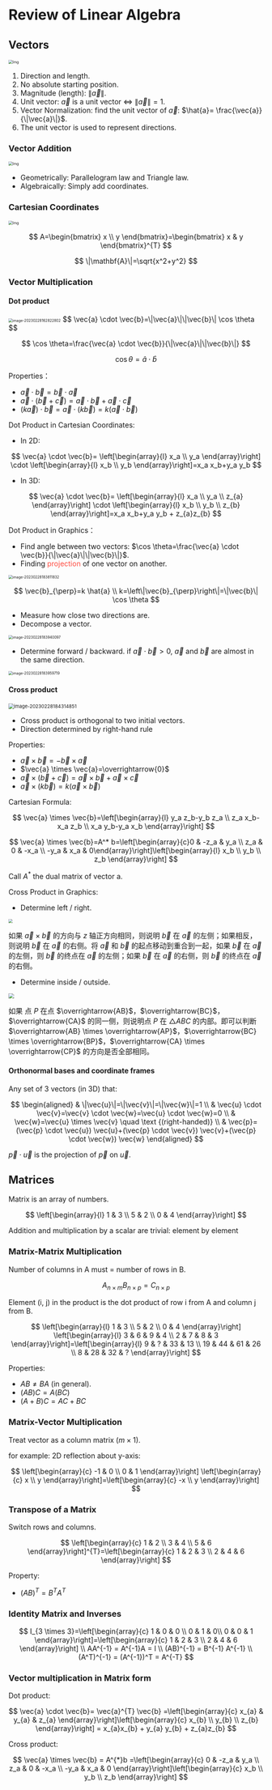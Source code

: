 # Review of Linear Algebra

## Vectors

<img src="https://xingqiu-tuchuang-1256524210.cos.ap-shanghai.myqcloud.com/8919/yank-note-picgo-485ed7b3.png" alt="Img" style="zoom:50%;" />

1. Direction and length.
2. No absolute starting position.
3. Magnitude (length): $\|\vec{a}\|$.
4. Unit vector: $\vec{a}$ is a unit vector $\Leftrightarrow$ $\|\vec{a}\| = 1$.
5. Vector Normalization: find the unit vector of $\vec{a}$: $\hat{a}= \frac{\vec{a}}{\|\vec{a}\|}$.
6. The unit vector is used to represent directions.

### Vector Addition

<img src="https://xingqiu-tuchuang-1256524210.cos.ap-shanghai.myqcloud.com/8919/yank-note-picgo-img-20230228161055.png" alt="Img" style="zoom:50%;" />

-   Geometrically: Parallelogram law and Triangle law.
-   Algebraically: Simply add coordinates.

### Cartesian Coordinates

<img src="https://xingqiu-tuchuang-1256524210.cos.ap-shanghai.myqcloud.com/8919/yank-note-picgo-img-20230228161418.png" alt="Img" style="zoom:50%;" />

$$
A=\begin{bmatrix}
x \\
y
\end{bmatrix}=\begin{bmatrix}
x & y
\end{bmatrix}^{T}
$$

$$
\|\mathbf{A}\|=\sqrt{x^2+y^2}
$$

### Vector Multiplication

#### Dot product

<img src="https://xingqiu-tuchuang-1256524210.cos.ap-shanghai.myqcloud.com/8919/image-20230228162822802.png" alt="image-20230228162822802" style="zoom:50%;" />
$$
\vec{a} \cdot \vec{b}=\|\vec{a}\|\|\vec{b}\| \cos \theta
$$

$$
\cos \theta=\frac{\vec{a} \cdot \vec{b}}{\|\vec{a}\|\|\vec{b}\|}
$$

$$
\cos \theta=\hat{a} \cdot \hat{b}
$$

Properties：

-   $\vec{a} \cdot \vec{b}=\vec{b} \cdot \vec{a}$
-   $\vec{a} \cdot(\vec{b}+\vec{c})=\vec{a} \cdot \vec{b}+\vec{a} \cdot \vec{c}$
-   $(k \vec{a}) \cdot \vec{b}=\vec{a} \cdot(k \vec{b})=k(\vec{a} \cdot \vec{b})$

Dot Product in Cartesian Coordinates:

-   In 2D:

$$
\vec{a} \cdot \vec{b}= \left[\begin{array}{l}
x_a \\
y_a
\end{array}\right] \cdot \left[\begin{array}{l}
x_b \\
y_b
\end{array}\right]=x_a x_b+y_a y_b
$$

-   In 3D:

$$
\vec{a} \cdot \vec{b}= \left[\begin{array}{l}
x_a \\
y_a \\
z_{a}
\end{array}\right] \cdot \left[\begin{array}{l}
x_b \\
y_b \\
z_{b}
\end{array}\right]=x_a x_b+y_a y_b + z_{a}z_{b}
$$

Dot Product in Graphics：

-   Find angle between two vectors: $\cos \theta=\frac{\vec{a} \cdot \vec{b}}{\|\vec{a}\|\|\vec{b}\|}$.
-   Finding <span style="color: rgb(255, 76, 65);">projection</span> of one vector on another.

<img src="https://xingqiu-tuchuang-1256524210.cos.ap-shanghai.myqcloud.com/8919/image-20230228183811832.png" alt="image-20230228183811832" style="zoom:50%;" />

$$
\vec{b}_{\perp}=k \hat{a} \\
k=\left\|\vec{b}_{\perp}\right\|=\|\vec{b}\| \cos \theta
$$

-   Measure how close two directions are.
-   Decompose a vector.

<img src="https://xingqiu-tuchuang-1256524210.cos.ap-shanghai.myqcloud.com/8919/image-20230228183940097.png" alt="image-20230228183940097" style="zoom:50%;" />

-   Determine forward / backward. if $\vec{a} \cdot \vec{b} \gt 0$, $\vec{a}$ and $\vec{b}$ are almost in the same direction.

<img src="https://xingqiu-tuchuang-1256524210.cos.ap-shanghai.myqcloud.com/8919/image-20230228183959719.png" alt="image-20230228183959719" style="zoom:50%;" />

#### Cross product

<img src="https://xingqiu-tuchuang-1256524210.cos.ap-shanghai.myqcloud.com/8919/image-20230228184314851.png" alt="image-20230228184314851" style="zoom: 67%;" />

-   Cross product is orthogonal to two initial vectors.
-   Direction determined by right-hand rule

Properties:

-   $\vec{a} \times \vec{b}=-\vec{b} \times \vec{a}$
-   $\vec{a} \times \vec{a}=\overrightarrow{0}$
-   $\vec{a} \times(\vec{b}+\vec{c})=\vec{a} \times \vec{b}+\vec{a} \times \vec{c}$
-   $\vec{a} \times(k \vec{b})=k(\vec{a} \times \vec{b})$

Cartesian Formula:

$$
\vec{a} \times \vec{b}=\left[\begin{array}{l}
y_a z_b-y_b z_a \\
z_a x_b-x_a z_b \\
x_a y_b-y_a x_b
\end{array}\right]
$$

$$
\vec{a} \times \vec{b}=A^* b=\left[\begin{array}{c}0 & -z_a & y_a  \\ z_a & 0 & -x_a \\ -y_a & x_a & 0\end{array}\right]\left[\begin{array}{l}
x_b \\
y_b \\
z_b
\end{array}\right]
$$

Call $A^*$ the dual matrix of vector a.

Cross Product in Graphics:

-   Determine left / right.

<img src="https://xingqiu-tuchuang-1256524210.cos.ap-shanghai.myqcloud.com/8919/image-20230228185244895.png" style="zoom:50%;" />

如果 $\vec{a} \times \vec{b}$ 的方向与 $z$ 轴正方向相同，则说明 $\vec{b}$ 在 $\vec{a}$ 的左侧；如果相反，则说明 $\vec{b}$ 在 $\vec{a}$ 的右侧。将 $\vec{a}$ 和 $\vec{b}$ 的起点移动到重合到一起，如果 $\vec{b}$ 在 $\vec{a}$ 的左侧，则 $\vec{b}$ 的终点在 $\vec{a}$ 的左侧；如果 $\vec{b}$ 在 $\vec{a}$ 的右侧，则 $\vec{b}$ 的终点在 $\vec{a}$ 的右侧。

-   Determine inside / outside.

<img src="https://xingqiu-tuchuang-1256524210.cos.ap-shanghai.myqcloud.com/8919/image-20230228185652144.png" style="zoom:67%;" />

如果 点 $P$ 在点 $\overrightarrow{AB}$，$\overrightarrow{BC}$，$\overrightarrow{CA}$ 的同一侧，则说明点 $P$ 在 $\triangle ABC$ 的内部。即可以判断 $\overrightarrow{AB} \times \overrightarrow{AP}$，$\overrightarrow{BC} \times \overrightarrow{BP}$，$\overrightarrow{CA} \times \overrightarrow{CP}$ 的方向是否全部相同。

#### Orthonormal bases and coordinate frames

Any set of 3 vectors (in 3D) that:

$$
\begin{aligned}
& \|\vec{u}\|=\|\vec{v}\|=\|\vec{w}\|=1 \\
& \vec{u} \cdot \vec{v}=\vec{v} \cdot \vec{w}=\vec{u} \cdot \vec{w}=0 \\
& \vec{w}=\vec{u} \times \vec{v} \quad \text {(right-handed)} \\
& \vec{p}=(\vec{p} \cdot \vec{u}) \vec{u}+(\vec{p} \cdot \vec{v}) \vec{v}+(\vec{p} \cdot \vec{w}) \vec{w}
\end{aligned}
$$

$\vec{p} \cdot \vec{u}$ is the projection of $\vec{p}$ on $\vec{u}$.

## Matrices

Matrix is an array of numbers.

$$
\left[\begin{array}{l}
1 & 3 \\
5 & 2 \\
0 & 4
\end{array}\right]
$$

Addition and multiplication by a scalar are trivial: element by element

### Matrix-Matrix Multiplication

Number of columns in A must = number of rows in B.

$$
A_{n\times m} B_{n \times p} = C_{n \times p}
$$

Element (i, j) in the product is the dot product of row i from A and column j from B.

$$
\left[\begin{array}{l}
1 & 3 \\
5 & 2 \\
0 & 4
\end{array}\right] \left[\begin{array}{l}
3 & 6 & 9 & 4 \\
2 & 7 & 8 & 3
\end{array}\right]=\left[\begin{array}{l}
9 & ? & 33 & 13 \\
19 & 44 & 61 & 26 \\
8 & 28 & 32 & ?
\end{array}\right]
$$

Properties:

-   $AB \neq BA$ (in general).
-   $(AB)C = A(BC)$
-   $(A + B)C = AC + BC$

### Matrix-Vector Multiplication

Treat vector as a column matrix ($m \times 1$).

for example: 2D reflection about y-axis:

$$
\left[\begin{array}{c}
-1 & 0 \\
0 & 1
\end{array}\right] \left[\begin{array}{c}
x  \\
y
\end{array}\right]=\left[\begin{array}{c}
-x \\
y
\end{array}\right]
$$

### Transpose of a Matrix

Switch rows and columns.

$$
\left[\begin{array}{c}
1 & 2 \\
3 & 4 \\
5 & 6
\end{array}\right]^{T}=\left[\begin{array}{c}
1 & 2 & 3 \\
2 & 4 & 6
\end{array}\right]
$$

Property:

-   $(AB)^{T} = B^{T} A^{T}$

### Identity Matrix and Inverses

$$
I_{3 \times 3}=\left[\begin{array}{c}
1 & 0 & 0 \\
0 & 1 & 0\\
0 & 0 & 1
\end{array}\right]=\left[\begin{array}{c}
1 & 2 & 3 \\
2 & 4 & 6
\end{array}\right] \\
AA^{-1} = A^{-1}A = I \\
(AB)^{-1} = B^{-1} A^{-1} \\
(A^T)^{-1} = (A^{-1})^T = A^{-T}
$$

### Vector multiplication in Matrix form

Dot product:

$$
\vec{a} \cdot \vec{b}= \vec{a}^{T} \vec{b}
=\left[\begin{array}{c}
x_{a} & y_{a} & z_{a}
\end{array}\right]\left[\begin{array}{c}
x_{b} \\
y_{b} \\
z_{b}
\end{array}\right] = x_{a}x_{b} + y_{a} y_{b} + z_{a}z_{b}
$$

Cross product:

$$
\vec{a} \times \vec{b} = A^{*}b =\left[\begin{array}{c}
0 & -z_a & y_a \\
z_a & 0 & -x_a \\
-y_a & x_a & 0
\end{array}\right]\left[\begin{array}{c}
x_b \\
y_b \\
z_b
\end{array}\right]
$$
